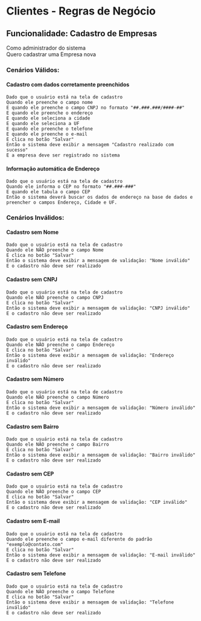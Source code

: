 # Clientes - Regras de Negócio

## Funcionalidade: Cadastro de Empresas
  Como administrador do sistema   
  Quero cadastrar uma Empresa nova

### Cenários Válidos: 

#### Cadastro com dados corretamente preenchidos
    Dado que o usuário está na tela de cadastro
    Quando ele preenche o campo nome
    E quando ele preenche o campo CNPJ no formato "##.###.###/####-##"
    E quando ele preenche o endereço
    E quando ele seleciona a cidade
    E quando ele seleciona a UF
    E quando ele preenche o telefone
    E quando ele preenche o e-mail
    E clica no botão "Salvar"
    Então o sistema deve exibir a mensagem "Cadastro realizado com sucesso"
    E a empresa deve ser registrado no sistema

#### Informação automática de Endereço
    Dado que o usuário está na tela de cadastro
    Quando ele informa o CEP no formato "##.###-###"
    E quando ele tabula o campo CEP
    Então o sistema deverá buscar os dados de endereço na base de dados e preencher o campos Endereço, Cidade e UF.

### Cenários Inválidos: 

#### Cadastro sem Nome
    Dado que o usuário está na tela de cadastro
    Quando ele NÃO preenche o campo Nome
    E clica no botão "Salvar"
    Então o sistema deve exibir a mensagem de validação: "Nome inválido"
    E o cadastro não deve ser realizado

#### Cadastro sem CNPJ
    Dado que o usuário está na tela de cadastro
    Quando ele NÃO preenche o campo CNPJ
    E clica no botão "Salvar"
    Então o sistema deve exibir a mensagem de validação: "CNPJ inválido"
    E o cadastro não deve ser realizado

#### Cadastro sem Endereço 
    Dado que o usuário está na tela de cadastro
    Quando ele NÃO preenche o campo Endereço
    E clica no botão "Salvar"
    Então o sistema deve exibir a mensagem de validação: "Endereço inválido"
    E o cadastro não deve ser realizado

#### Cadastro sem Número
    Dado que o usuário está na tela de cadastro
    Quando ele NÃO preenche o campo Número
    E clica no botão "Salvar"
    Então o sistema deve exibir a mensagem de validação: "Número inválido"
    E o cadastro não deve ser realizado

#### Cadastro sem Bairro
    Dado que o usuário está na tela de cadastro
    Quando ele NÃO preenche o campo Bairro
    E clica no botão "Salvar"
    Então o sistema deve exibir a mensagem de validação: "Bairro inválido"
    E o cadastro não deve ser realizado

#### Cadastro sem CEP
    Dado que o usuário está na tela de cadastro
    Quando ele NÃO preenche o campo CEP
    E clica no botão "Salvar"
    Então o sistema deve exibir a mensagem de validação: "CEP inválido"
    E o cadastro não deve ser realizado

#### Cadastro sem E-mail
    Dado que o usuário está na tela de cadastro
    Quando ele preenche o campo e-mail diferente do padrão "exemplo@contato.com"
    E clica no botão "Salvar"
    Então o sistema deve exibir a mensagem de validação: "E-mail inválido"
    E o cadastro não deve ser realizado

#### Cadastro sem Telefone
    Dado que o usuário está na tela de cadastro
    Quando ele NÃO preenche o campo Telefone
    E clica no botão "Salvar"
    Então o sistema deve exibir a mensagem de validação: "Telefone inválido"
    E o cadastro não deve ser realizado
